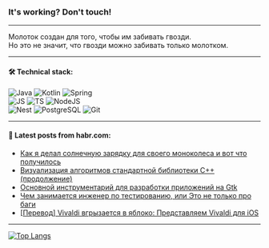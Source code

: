 ### It's working? Don't touch!

---
Молоток создан для того, чтобы им забивать гвозди. <br>
Но это не значит, что гвозди можно забивать только молотком.

---

#### 🛠️ Technical stack:

![Java](https://img.shields.io/badge/Java-informational?logo=Oracle&style=flat&logoColor=white&color=FF4500)
![Kotlin](https://img.shields.io/badge/Kotlin-informational?logo=Kotlin&style=flat&logoColor=white&color=774D97)
![Spring](https://img.shields.io/badge/SpringBoot-informational?logo=SpringBoot&style=flat&logoColor=white&color=6DB33F) <br>
![JS](https://img.shields.io/badge/JS-informational?logo=javaScript&style=flat&logoColor=black&color=F7Df1E)
![TS](https://img.shields.io/badge/TypeScript-informational?logo=typeScript&style=flat&logoColor=black&color=0667A8)
![NodeJS](https://img.shields.io/badge/NodeJS-informational?logo=node.js&style=flat&logoColor=white&color=70A760) <br>
![Nest](https://img.shields.io/badge/NestJS-informational?logo=NestJS&style=flat&logoColor=white&color=E0234E)
![PostgreSQL](https://img.shields.io/badge/PostgreSQL-informational?logo=PostgreSQL&style=flat&logoColor=white&color=DAA520)
![Git](https://img.shields.io/badge/Git-informational?logo=git&style=flat&logoColor=white&color=778899)

___

#### 💬 Latest posts from habr.com:

<!-- BLOG-POST-LIST:START -->
- [Как я делал солнечную зарядку для своего моноколеса и вот что получилось](https://habr.com/ru/articles/764092/?utm_source=habrahabr&utm_medium=rss&utm_campaign=764092)
- [Визуализация алгоритмов стандартной библиотеки C++ &lpar;продолжение&rpar;](https://habr.com/ru/articles/763024/?utm_source=habrahabr&utm_medium=rss&utm_campaign=763024)
- [Основной инструментарий для разработки приложений на Gtk](https://habr.com/ru/companies/first/articles/763780/?utm_source=habrahabr&utm_medium=rss&utm_campaign=763780)
- [Чем занимается инженер по тестированию, или Это не только про баги](https://habr.com/ru/companies/yandex_praktikum/articles/760304/?utm_source=habrahabr&utm_medium=rss&utm_campaign=760304)
- [[Перевод] Vivaldi вгрызается в яблоко: Представляем Vivaldi для iOS](https://habr.com/ru/companies/vivaldi/articles/764062/?utm_source=habrahabr&utm_medium=rss&utm_campaign=764062)
<!-- BLOG-POST-LIST:END -->

---
[![Top Langs](https://github-readme-stats-git-master-advtsetting-gmailcom.vercel.app/api/top-langs/?username=zloylis&langs_count=10&hide_title=false&title_color=e6edf3&size_weight=0.5&count_weight=0.5&layout=compact&hide_border=true&theme=dracula)](https://github.com/zloylis)

<!-- ![GitHub stats](https://github-readme-stats-git-master-advtsetting-gmailcom.vercel.app/api?username=zloylis&show_icons=true&hide_border=true&theme=dracula&hide_title=true&include_all_commits=true&count_private=true&hide=contribs&hide_rank=true) -->
